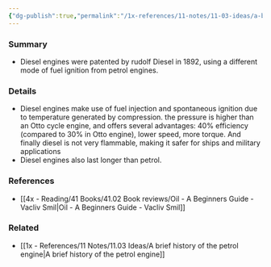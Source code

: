 ```yaml
---
{"dg-publish":true,"permalink":"/1x-references/11-notes/11-03-ideas/a-brief-history-of-the-diesel-engine/","title":"A brief history of the diesel engine"}
---
```



### Summary
- Diesel engines were patented by rudolf Diesel in 1892, using a different mode of fuel ignition from petrol engines.

### Details
- Diesel engines make use of fuel injection and spontaneous ignition due to temperature generated by compression. the pressure is higher than an Otto cycle engine, and offers several advantages: 40% efficiency (compared to 30% in Otto engine), lower speed, more torque. And finally diesel is not very flammable, making it safer for ships and military applications
- Diesel engines also last longer than petrol.

### References
- [[4x - Reading/41 Books/41.02 Book reviews/Oil - A Beginners Guide - Vacliv Smil\|Oil - A Beginners Guide - Vacliv Smil]]

### Related
- [[1x - References/11 Notes/11.03 Ideas/A brief history of the petrol engine\|A brief history of the petrol engine]]